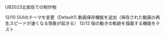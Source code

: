UB2023北坂班での制作物

12/10 GUIのテーマを変更（Default1)  動画保存機能を追加（保存された動画の再生スピードが速くなる現象が起きる）
12/12 指の動きの軌跡を描画する機能をテスト
